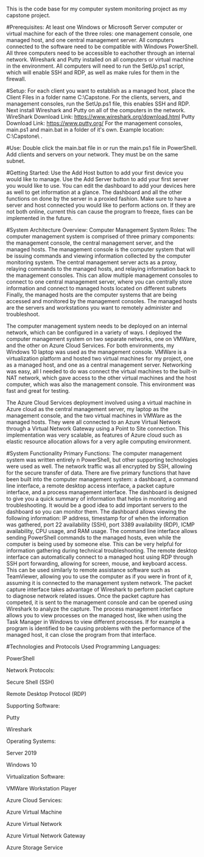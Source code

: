 This is the code base for my computer system monitoring project as my capstone project.

#Prerequisites:
At least one Windows or Microsoft Server computer or virtual machine for each of the three roles: one management console, one managed host, and one central management server.
All computers connected to the software need to be compatible with Windows PowerShell.
All three computers need to be accessible to eachother through an internal network.
Wireshark and Putty installed on all computers or virtual machine in the environment.
All computers will need to run the SetUp.ps1 script, which will enable SSH and RDP, as well as make rules for them in the firewall.

#Setup:
For each client you want to establish as a managed host, place the Client Files in a folder name C:\Capstone.
For the clients, servers, and management consoles, run the SetUp.ps1 file, this enables SSH and RDP.
Next install Wireshark and Putty on all of the computers in the network. 
WireShark Download Link: https://www.wireshark.org/download.html
Putty Download Link: https://www.putty.org/
For the management consoles, main.ps1 and main.bat in a folder of it's own. Example location: C:\Capstone\ .

#Use:
Double click the main.bat file in or run the main.ps1 file in PowerShell. 
Add clients and servers on your network. They must be on the same subnet.

#Getting Started:
Use the Add Host button to add your first device you would like to manage.
Use the Add Server button to add your first server you would like to use.
You can edit the dashboard to add your devices here as well to get information at a glance.
The dashboard and all the other functions on done by the server in a proxied fashion.
Make sure to have a server and host connected you would like to perform actions on.
If they are not both online, current this can cause the program to freeze, fixes can be implemented in the future.

#System Architecture Overview:
Computer Management System Roles:
The computer management system is comprised of three primary components: the management console, the central management server, and the managed hosts. The management console is the computer system that will be issuing commands and viewing information collected by the computer monitoring system. The central management server acts as a proxy, relaying commands to the managed hosts, and relaying information back to the management consoles. This can allow multiple management consoles to connect to one central management server, where you can centrally store information and connect to managed hosts located on different subnets Finally, the managed hosts are the computer systems that are being accessed and monitored by the management consoles. The managed hosts are the servers and workstations you want to remotely administer and troubleshoot.

The computer management system needs to be deployed on an internal network, which can be configured in a variety of ways. I deployed the computer management system on two separate networks, one on VMWare, and the other on Azure Cloud Services. For both environments, my Windows 10 laptop was used as the management console. 
VMWare is a virtualization platform and hosted two virtual machines for my project, one as a managed host, and one as a central management server. Networking was easy, all I needed to do was connect the virtual machines to the built-in NAT network, which gave access to the other virtual machines and the host computer, which was also the management console. This environment was fast and great for testing.

The Azure Cloud Services deployment involved using a virtual machine in Azure cloud as the central management server, my laptop as the management console, and the two virtual machines in VMWare as the managed hosts. They were all connected to an Azure Virtual Network through a Virtual Network Gateway using a Point to Site connection.  This implementation was very scalable, as features of Azure cloud such as elastic resource allocation allows for a very agile computing environment.

#System Functionality
Primary Functions:
The computer management system was written entirely n PowerShell, but other supporting technologies were used as well. The network traffic was all encrypted by SSH, allowing for the secure transfer of data. There are five primary functions that have been built into the computer management system: a dashboard, a command line interface, a remote desktop access interface, a packet capture interface, and a process management interface. The dashboard is designed to give you a quick summary of information that helps in monitoring and troubleshooting. It would be a good idea to add important servers to the dashboard so you can monitor them. The dashboard allows viewing the following information: IP address, timestamp for of when the information was gathered, port 22 availability (SSH), port 3389 availability (RDP), ICMP availability, CPU usage, and RAM usage. The command line interface allows sending PowerShell commands to the managed hosts, even while the computer is being used by someone else. This can be very helpful for information gathering during technical troubleshooting. The remote desktop interface can automatically connect to a managed host using RDP through SSH port forwarding, allowing for screen, mouse, and keyboard access. This can be used similarly to remote assistance software such as TeamViewer, allowing you to use the computer as if you were in front of it, assuming it is connected to the management system network. The packet capture interface takes advantage of Wireshark to perform packet capture to diagnose network related issues. Once the packet capture has competed, it is sent to the management console and can be opened using Wireshark to analyze the capture. The process management interface allows you to view processes on the managed host, like when using the Task Manager in Windows to view different processes. If for example a program is identified to be causing problems with the performance of the managed host, it can close the program from that interface.

#Technologies and Protocols Used
Programming Languages:

  PowerShell

Network Protocols:

  Secure Shell (SSH)

  Remote Desktop Protocol (RDP)

Supporting Software: 

  Putty

  Wireshark

Operating Systems:

  Server 2019

  Windows 10

Virtualization Software:

  VMWare Workstation Player

Azure Cloud Services:

  Azure Virtual Machine

  Azure Virtual Network

  Azure Virtual Network Gateway

  Azure Storage Service
